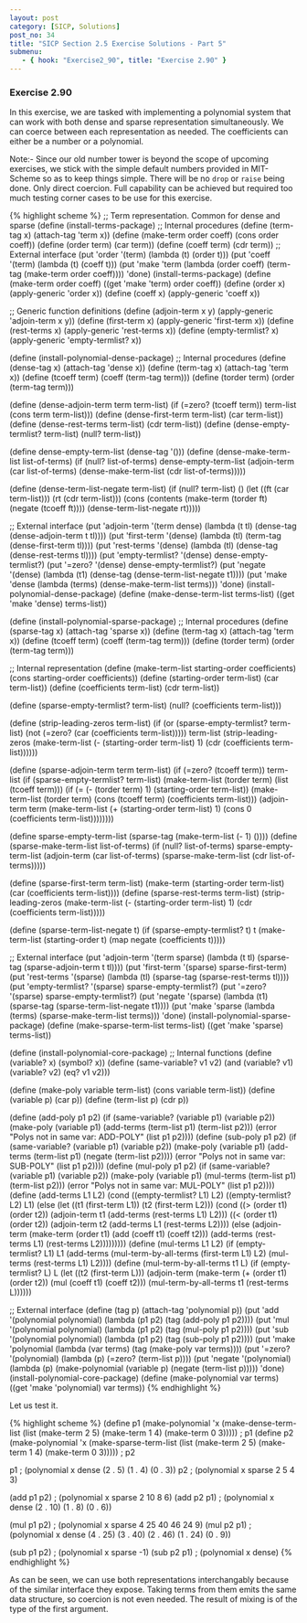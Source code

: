 ```yaml
---
layout: post
category: [SICP, Solutions]
post_no: 34
title: "SICP Section 2.5 Exercise Solutions - Part 5"
submenu:
   - { hook: "Exercise2_90", title: "Exercise 2.90" }
---
```

### Exercise 2.90<a name="Exercise2_90">&nbsp;</a>

In this exercise, we are tasked with implementing a polynomial system that can work with both dense and sparse representation simultaneously. We can coerce between each representation as needed. The coefficients can either be a number or a polynomial.

Note:- Since our old number tower is beyond the scope of upcoming exercises, we stick with the simple default numbers provided in MIT-Scheme so as to keep things simple. There will be no `drop` or `raise` being done. Only direct coercion. Full capability can be achieved but required too much testing corner cases to be use for this exercise.

<!--excerpt-->

{% highlight scheme %}
;; Term representation. Common for dense and sparse
(define (install-terms-package)
  ;; Internal procedures
  (define (term-tag x)
    (attach-tag 'term x))
  (define (make-term order coeff) 
    (cons order coeff))
  (define (order term) (car term))
  (define (coeff term) (cdr term))
  ;; External interface
  (put 'order '(term)
       (lambda (t)
	     (order t)))
  (put 'coeff '(term)
       (lambda (t)
	     (coeff t)))
  (put 'make 'term
       (lambda (order coeff)
	     (term-tag (make-term order coeff))))
  'done)
(install-terms-package)
(define (make-term order coeff)
  ((get 'make 'term) order coeff))
(define (order x) (apply-generic 'order x))
(define (coeff x) (apply-generic 'coeff x))

;; Generic function definitions
(define (adjoin-term x y) (apply-generic 'adjoin-term x y))
(define (first-term x) (apply-generic 'first-term x))
(define (rest-terms x) (apply-generic 'rest-terms x))
(define (empty-termlist? x) (apply-generic 'empty-termlist? x))

(define (install-polynomial-dense-package)
  ;; Internal procedures
  (define (dense-tag x)
    (attach-tag 'dense x))
  (define (term-tag x)
    (attach-tag 'term x))
  (define (tcoeff term)
    (coeff (term-tag term)))
  (define (torder term)
    (order (term-tag term)))

  (define (dense-adjoin-term term term-list)
    (if (=zero? (tcoeff term))
        term-list
        (cons term term-list)))
  (define (dense-first-term term-list) (car term-list))
  (define (dense-rest-terms term-list) (cdr term-list))
  (define (dense-empty-termlist? term-list)
    (null? term-list))
	
  (define dense-empty-term-list (dense-tag '()))
  (define (dense-make-term-list list-of-terms)
	(if (null? list-of-terms)
	    dense-empty-term-list
		(adjoin-term (car list-of-terms)
		             (dense-make-term-list (cdr list-of-terms)))))

  (define (dense-term-list-negate term-list)
    (if (null? term-list)
	    ()
		(let ((ft (car term-list)))
		      (rt (cdr term-list)))
		  (cons
		    (contents (make-term (torder ft) (negate (tcoeff ft))))
		    (dense-term-list-negate rt)))))

  ;; External interface
  (put 'adjoin-term '(term dense)
       (lambda (t tl)
	     (dense-tag (dense-adjoin-term t tl))))
  (put 'first-term '(dense)
       (lambda (tl)
	     (term-tag (dense-first-term tl))))
  (put 'rest-terms '(dense)
       (lambda (tl)
	     (dense-tag (dense-rest-terms tl))))
  (put 'empty-termlist? '(dense)
       dense-empty-termlist?)
  (put '=zero? '(dense)
       dense-empty-termlist?)
  (put 'negate '(dense)
       (lambda (t1)
	     (dense-tag (dense-term-list-negate t1))))
  (put 'make 'dense
       (lambda (terms)
	      (dense-make-term-list terms)))
  'done)
(install-polynomial-dense-package)
(define (make-dense-term-list terms-list)
  ((get 'make 'dense) terms-list))

(define (install-polynomial-sparse-package)
  ;; Internal procedures
  (define (sparse-tag x)
    (attach-tag 'sparse x))
  (define (term-tag x)
    (attach-tag 'term x))
  (define (tcoeff term)
    (coeff (term-tag term)))
  (define (torder term)
    (order (term-tag term)))

  ;; Internal representation
  (define (make-term-list starting-order coefficients)
    (cons starting-order coefficients))
  (define (starting-order term-list)
    (car term-list))
  (define (coefficients term-list)
    (cdr term-list))

  (define (sparse-empty-termlist? term-list)
    (null? (coefficients term-list)))

  (define (strip-leading-zeros term-list)
    (if (or (sparse-empty-termlist? term-list)
            (not (=zero? (car (coefficients term-list)))))
  	    term-list
  	    (strip-leading-zeros
	      (make-term-list (- (starting-order term-list) 1)
		                  (cdr (coefficients term-list))))))
						  
  (define (sparse-adjoin-term term term-list)
  (if (=zero? (tcoeff term))
      term-list
	  (if (sparse-empty-termlist? term-list)
	      (make-term-list (torder term)
		                  (list (tcoeff term)))
	      (if (= (- (torder term) 1)
	             (starting-order term-list))
		      (make-term-list
			    (torder term)
		        (cons (tcoeff term)
				      (coefficients term-list)))
	          (adjoin-term
			    term
		        (make-term-list (+ (starting-order term-list) 1)
				                   (cons 0 (coefficients term-list))))))))

  (define sparse-empty-term-list
    (sparse-tag (make-term-list (- 1) ())))
  (define (sparse-make-term-list list-of-terms)
	(if (null? list-of-terms)
	    sparse-empty-term-list
		(adjoin-term (car list-of-terms)
		             (sparse-make-term-list (cdr list-of-terms)))))


  (define (sparse-first-term term-list)
    (make-term (starting-order term-list)
               (car (coefficients term-list))))
  (define (sparse-rest-terms term-list)
    (strip-leading-zeros
      (make-term-list (- (starting-order term-list) 1)
	                  (cdr (coefficients term-list)))))

  (define (sparse-term-list-negate t)
  (if (sparse-empty-termlist? t)
      t
      (make-term-list (starting-order t)
	                  (map negate (coefficients t)))))

  ;; External interface
  (put 'adjoin-term '(term sparse)
       (lambda (t tl)
	     (sparse-tag (sparse-adjoin-term t tl))))
  (put 'first-term '(sparse)
       sparse-first-term)
  (put 'rest-terms '(sparse)
       (lambda (tl)
	     (sparse-tag (sparse-rest-terms tl))))
  (put 'empty-termlist? '(sparse)
       sparse-empty-termlist?)
  (put '=zero? '(sparse)
       sparse-empty-termlist?)
  (put 'negate '(sparse)
       (lambda (t1)
	     (sparse-tag (sparse-term-list-negate t1))))
  (put 'make 'sparse
       (lambda (terms)
	      (sparse-make-term-list terms)))
  'done)
(install-polynomial-sparse-package)
(define (make-sparse-term-list terms-list)
  ((get 'make 'sparse) terms-list))

(define (install-polynomial-core-package)
  ;; Internal functions
  (define (variable? x) (symbol? x))
  (define (same-variable? v1 v2)
    (and (variable? v1) (variable? v2) (eq? v1 v2)))

  (define (make-poly variable term-list)
    (cons variable term-list))
  (define (variable p) (car p))
  (define (term-list p) (cdr p))

  (define (add-poly p1 p2)
    (if (same-variable? (variable p1) 
                        (variable p2))
        (make-poly 
         (variable p1)
         (add-terms (term-list p1)
                    (term-list p2)))
        (error "Polys not in same var: ADD-POLY"
               (list p1 p2))))
  (define (sub-poly p1 p2)
    (if (same-variable? (variable p1) 
                        (variable p2))
        (make-poly 
         (variable p1)
         (add-terms (term-list p1)
                    (negate (term-list p2))))
        (error "Polys not in same var: SUB-POLY"
               (list p1 p2))))
  (define (mul-poly p1 p2)
    (if (same-variable? (variable p1) 
                        (variable p2))
          (make-poly 
           (variable p1)
           (mul-terms (term-list p1)
                      (term-list p2)))
          (error "Polys not in same var: MUL-POLY"
                 (list p1 p2))))
  (define (add-terms L1 L2)
    (cond ((empty-termlist? L1) L2)
          ((empty-termlist? L2) L1)
          (else
           (let ((t1 (first-term L1)) 
                 (t2 (first-term L2)))
             (cond ((> (order t1) (order t2))
                    (adjoin-term
                     t1 
                     (add-terms (rest-terms L1) 
                                L2)))
                   ((< (order t1) (order t2))
                    (adjoin-term
                     t2 
                     (add-terms 
                      L1 
                      (rest-terms L2))))
                   (else
                    (adjoin-term
                     (make-term 
                      (order t1)
                      (add (coeff t1) 
                           (coeff t2)))
                     (add-terms 
                      (rest-terms L1)
                      (rest-terms L2)))))))))
  (define (mul-terms L1 L2)
    (if (empty-termlist? L1)
        L1
        (add-terms 
         (mul-term-by-all-terms 
          (first-term L1) L2)
         (mul-terms (rest-terms L1) L2))))
  (define (mul-term-by-all-terms t1 L)
    (if (empty-termlist? L)
        L
        (let ((t2 (first-term L)))
          (adjoin-term
           (make-term 
            (+ (order t1) (order t2))
            (mul (coeff t1) (coeff t2)))
           (mul-term-by-all-terms 
            t1 
            (rest-terms L))))))

  ;; External interface
  (define (tag p) (attach-tag 'polynomial p))
  (put 'add '(polynomial polynomial)
       (lambda (p1 p2) 
         (tag (add-poly p1 p2))))
  (put 'mul '(polynomial polynomial)
       (lambda (p1 p2) 
         (tag (mul-poly p1 p2))))
  (put 'sub '(polynomial polynomial)
       (lambda (p1 p2)
	      (tag (sub-poly p1 p2))))
  (put 'make 'polynomial
       (lambda (var terms) 
         (tag (make-poly var terms))))
  (put '=zero? '(polynomial)
       (lambda (p) (=zero? (term-list p))))
  (put 'negate '(polynomial)
       (lambda (p) (make-polynomial
	                 (variable p)
                     (negate (term-list p)))))
  'done)
(install-polynomial-core-package)
(define (make-polynomial var terms)
  ((get 'make 'polynomial) var terms))
{% endhighlight %}

Let us test it.

{% highlight scheme %}
(define p1 (make-polynomial 'x (make-dense-term-list (list (make-term 2 5) (make-term 1 4) (make-term 0 3)))))
; p1
(define p2 (make-polynomial 'x (make-sparse-term-list (list (make-term 2 5) (make-term 1 4) (make-term 0 3)))))
; p2

p1
; (polynomial x dense (2 . 5) (1 . 4) (0 . 3))
p2
; (polynomial x sparse 2 5 4 3)

(add p1 p2)
; (polynomial x sparse 2 10 8 6)
(add p2 p1)
; (polynomial x dense (2 . 10) (1 . 8) (0 . 6))

(mul p1 p2)
; (polynomial x sparse 4 25 40 46 24 9)
(mul p2 p1)
; (polynomial x dense (4 . 25) (3 . 40) (2 . 46) (1 . 24) (0 . 9))

(sub p1 p2)
; (polynomial x sparse -1)
(sub p2 p1)
; (polynomial x dense)
{% endhighlight %}

As can be seen, we can use both representations interchangably because of the similar interface they expose. Taking terms from them emits the same data structure, so coercion is not even needed. The result of mixing is of the type of the first argument.

